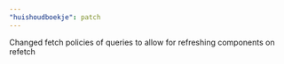 ```yaml
---
"huishoudboekje": patch
---
```


Changed fetch policies of queries to allow for refreshing components on refetch
